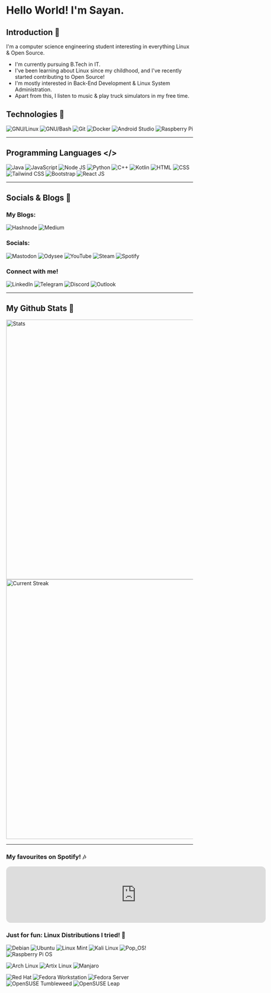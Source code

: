 # **Hello World!** I'm Sayan. 

## Introduction 👋
I'm a computer science engineering student interesting in everything Linux & Open Source.
- I'm currently pursuing B.Tech in IT.
- I've been learning about Linux since my childhood, and I've recently started contributing to Open Source!
- I'm mostly interested in Back-End Development & Linux System Administration.
- Apart from this, I listen to music & play truck simulators in my free time.

## Technologies 🧱
![GNU/Linux](https://img.shields.io/badge/GNU/Linux-003366?style=for-the-badge&logo=linux&logoColor=FFFFFF&link=https%3A%2F%2Fgithub.com%2Ftorvalds%2Flinux)
![GNU/Bash](https://img.shields.io/badge/GNU%2FBash-4EAA25?style=for-the-badge&logo=gnubash&logoColor=FFFFFF&link=https%3A%2F%2Fwww.gnu.org%2Fsoftware%2Fbash%2F)
![Git](https://img.shields.io/badge/Git-F05032?style=for-the-badge&logo=git&logoColor=FFFFFF)
![Docker](https://img.shields.io/badge/Docker-2496ED?style=for-the-badge&logo=docker&logoColor=FFFFFF&link=https%3A%2F%2Fwww.docker.com%2F)
![Android Studio](https://img.shields.io/badge/Android%20Studio-3DDC84?style=for-the-badge&logo=androidstudio&logoColor=FFFFFF)
![Raspberry Pi](https://img.shields.io/badge/Raspberry%20Pi-F05032?style=for-the-badge&logo=raspberrypi&logoColor=FFFFFF)
<hr>

## Programming Languages </>
![Java](https://img.shields.io/badge/Java-F80000?style=for-the-badge&logo=oracle&logoColor=FFFFFF&link=https%3A%2F%2Fwww.java.com%2Fen%2F)
![JavaScript](https://img.shields.io/badge/JavaScript-F7DF1E?style=for-the-badge&logo=javascript&logoColor=000000)
![Node JS](https://img.shields.io/badge/Node.js-339933?style=for-the-badge&logo=nodedotjs&logoColor=FFFFFF)
![Python](https://img.shields.io/badge/Python-3776AB?style=for-the-badge&logo=python&logoColor=FFFFFF)
![C++](https://img.shields.io/badge/C%2B%2B-00599C?style=for-the-badge&logo=cplusplus&logoColor=FFFFFF)
![Kotlin](https://img.shields.io/badge/Kotlin-7F52FF?style=for-the-badge&logo=kotlin&logoColor=FFFFFF)
![HTML](https://img.shields.io/badge/HTML-E34F26?style=for-the-badge&logo=html5&logoColor=FFFFFF)
![CSS](https://img.shields.io/badge/CSS-1572B6?style=for-the-badge&logo=css3&logoColor=FFFFFF)
![Tailwind CSS](https://img.shields.io/badge/Tailwind_CSS-06B6D4?style=for-the-badge&logo=tailwindcss&logoColor=FFFFFF)
![Bootstrap](https://img.shields.io/badge/Bootstrap-7952B3?style=for-the-badge&logo=bootstrap&logoColor=FFFFFF)
![React JS](https://img.shields.io/badge/React.js-61DAFB?style=for-the-badge&logo=react&logoColor=000000)
<hr>

## Socials & Blogs 🔗
### My Blogs:
![Hashnode](https://img.shields.io/badge/Hashnode-2962FF?style=for-the-badge&logo=hashnode&logoColor=FFFFFF&link=https%3A%2F%2Fhashnode.com%2F%40sayan713)
![Medium](https://img.shields.io/badge/Medium-000000?style=for-the-badge&logo=medium&logoColor=FFFFFF&link=https%3A%2F%2Fmedium.com%2F%40sayan713)
<br>

### Socials:
![Mastodon](https://img.shields.io/badge/Mastodon-6364FF?style=for-the-badge&logo=mastodon&logoColor=FFFFFF&link=https%3A%2F%2Fmastodon.social%2F%40sayan111)
![Odysee](https://img.shields.io/badge/Odysee-EF1970?style=for-the-badge&logo=odysee&logoColor=FFFFFF&link=https%3A%2F%2Fodysee.com%2F%40Sayan%3A27d6d4a2a5c6a63452c0f4e735e85c11302c6937)
![YouTube](https://img.shields.io/badge/YouTube-FF0000?style=for-the-badge&logo=youtube&logoColor=FFFFFF&link=https%3A%2F%2Fwww.youtube.com%2F%40sayan1122)
![Steam](https://img.shields.io/badge/Steam-000000?style=for-the-badge&logo=steam&logoColor=FFFFFF&link=https%3A%2F%2Fsteamcommunity.com%2Fprofiles%2F76561199190459916%2F)
![Spotify](https://img.shields.io/badge/Spotify-1DB954?style=for-the-badge&logo=spotify&logoColor=FFFFFF&link=https%3A%2F%2Fopen.spotify.com%2Fuser%2Fe39bpmy567zzexokro0navfky%3Fsi%3Daa6f053aa69e4866)
<br>

### Connect with me!
![LinkedIn](https://img.shields.io/badge/LinkedIn-0A66C2?style=for-the-badge&logo=linkedin&logoColor=FFFFFF&link=https%3A%2F%2Fwww.linkedin.com%2Fin%2Fsayan-de-5360161b7%2F)
![Telegram](https://img.shields.io/badge/Telegram-26A5E4?style=for-the-badge&logo=telegram&logoColor=FFFFFF&link=https%3A%2F%2Ft.me%2Fsayan7113)
![Discord](https://img.shields.io/badge/Discord-sayan1-5865F2?style=for-the-badge&logo=discord&logoColor=FFFFFF&labelColor=%235865F2&color=41454A)
![Outlook](https://img.shields.io/badge/Mail-0078D4?style=for-the-badge&logo=microsoftoutlook&logoColor=FFFFFF&link=mailto%3Asayande1122%40outlook.in)
<hr>

## My Github Stats 🔄
<div align="left">
    <img width="700dp" src="https://github-readme-stats.vercel.app/api?username=sayande717&theme=highcontrast&show_icons=true&hide_border=true&count_private=true&hide_title=true" alt="Stats" />
    <img width="700dp" src="https://github-readme-streak-stats.herokuapp.com/?user=sayande717&theme=highcontrast&hide_border=true" alt="Current Streak" />
</div>
<hr>

### My favourites on Spotify! 🎶
<iframe style="border-radius:12px" width="700dp" src="https://open.spotify.com/embed/playlist/64JhBiQ8YkAKSXeMJ6NjtQ?utm_source=generator&theme=0" width="100%" height="152" frameBorder="0" allowfullscreen="" allow="autoplay; clipboard-write; encrypted-media; fullscreen; picture-in-picture" loading="lazy"></iframe>

### Just for fun: Linux Distributions I tried! 🐧
![Debian](https://img.shields.io/badge/Debian-A81D33?style=for-the-badge&logo=debian&logoColor=FFFFFF&link=https%3A%2F%2Fwww.debian.org%2F)
![Ubuntu](https://img.shields.io/badge/Ubuntu-E95420?style=for-the-badge&logo=ubuntu&logoColor=FFFFFF&link=https%3A%2F%2Fubuntu.com%2F)
![Linux Mint](https://img.shields.io/badge/Linux%20Mint-87CF3E?style=for-the-badge&logo=linuxmint&logoColor=FFFFFF&link=https%3A%2F%2Flinuxmint.com%2F)
![Kali Linux](https://img.shields.io/badge/Kali%20Linux-557C94?style=for-the-badge&logo=kalilinux&logoColor=FFFFFF&link=https%3A%2F%2Fwww.kali.org%2F)
![Pop_OS!](https://img.shields.io/badge/Pop__OS!-48B9C7?style=for-the-badge&logo=popos&logoColor=FFFFFF&link=https%3A%2F%2Fpop.system76.com%2F)
![Raspberry Pi OS](https://img.shields.io/badge/Raspberry%20Pi%20OS-A22846?style=for-the-badge&logo=raspberrypi&logoColor=FFFFFF&link=https%3A%2F%2Fwww.raspberrypi.com%2Fsoftware%2F)
<br>

![Arch Linux](https://img.shields.io/badge/Arch%20Linux-1793D1?style=for-the-badge&logo=archlinux&logoColor=FFFFFF&link=https%3A%2F%2Farchlinux.org%2F)
![Artix Linux](https://img.shields.io/badge/Artix%20Linux-10A0CC?style=for-the-badge&logo=artixlinux&logoColor=FFFFFF&link=https%3A%2F%2Fartixlinux.org%2F)
![Manjaro](https://img.shields.io/badge/Manjaro-35BF5C?style=for-the-badge&logo=manjaro&logoColor=FFFFFF&link=https%3A%2F%2Fmanjaro.org%2F)
<br>

![Red Hat](https://img.shields.io/badge/Red%20Hat-EE0000?style=for-the-badge&logo=redhat&logoColor=FFFFFF&link=https%3A%2F%2Fwww.redhat.com%2Fen%2Ftechnologies%2Flinux-platforms%2Fenterprise-linux)
![Fedora Workstation](https://img.shields.io/badge/Fedora%20Workstation-51A2DA?style=for-the-badge&logo=fedora&logoColor=FFFFFF&link=https%3A%2F%2Fwww.fedoraproject.org%2Fworkstation%2F)
![Fedora Server](https://img.shields.io/badge/Fedora%20Server-51A2DA?style=for-the-badge&logo=fedora&logoColor=FFFFFF&link=https%3A%2F%2Fwww.fedoraproject.org%2Fserver%2F)
![OpenSUSE Tumbleweed](https://img.shields.io/badge/OpenSUSE%20Tumbleweed-73BA25?style=for-the-badge&logo=opensuse&logoColor=FFFFFF&link=https%3A%2F%2Fget.opensuse.org%2Ftumbleweed%2F)
![OpenSUSE Leap](https://img.shields.io/badge/OpenSUSE%20Leap-73BA25?style=for-the-badge&logo=opensuse&logoColor=FFFFFF&link=https%3A%2F%2Fget.opensuse.org%2Fleap%2F)